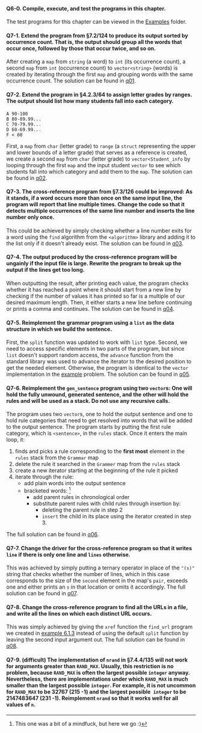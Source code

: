 #### Q6-0. Compile, execute, and test the programs in this chapter.
The test programs for this chapter can be viewed in the [Examples](../Examples) folder.

#### Q7-1. Extend the program from §7.2/124 to produce its output sorted by occurrence count. That is, the output should group all the words that occur once, followed by those that occur twice, and so on.
After creating a `map` from `string` (a word) to `int` (its occurrence count), a second `map` from `int` (occurrence count) to `vector<string>` (words) is created by iterating through the first `map` and grouping words with the same occurrence count. The solution can be found in [q01](q01.cpp).

#### Q7-2. Extend the program in §4.2.3/64 to assign letter grades by ranges. The output should list how many students fall into each category.
```
A 90-100
B 80-89.99...
C 70-79.99...
D 60-69.99...
F < 60
```
First, a `map` from `char` (letter grade) to `range` (a `struct` representing the upper and lower bounds of a letter grade) that serves as a reference is created, we create a second `map` from `char` (letter grade) to `vector<Student_info` by looping through the first `map` and the input student `vector` to see which students fall into which category and add them to the `map`. The solution can be found in [q02](q02.cpp).

#### Q7-3. The cross-reference program from §7.3/126 could be improved: As it stands, if a word occurs more than once on the same input line, the program will report that line multiple times. Change the code so that it detects multiple occurrences of the same line number and inserts the line number only once.
This could be achieved by simply checking whether a line number exits for a word using the `find` algorithm from the `<algorithm>` library and adding it to the list only if it doesn't already exist. The solution can be found in [q03](q03.cpp).

#### Q7-4. The output produced by the cross-reference program will be ungainly if the input file is large. Rewrite the program to break up the output if the lines get too long.
When outputting the result, after printing each value, the program checks whether it has reached a point where it should start from a new line by checking if the number of values it has printed so far is a multiple of our desired maximum length. Then, it either starts a new line before continuing or prints a comma and continues. The solution can be found in [q04](q04.cpp).

#### Q7-5. Reimplement the grammar program using a `list` as the data structure in which we build the sentence.
First, the `split` function was updated to work with `list` type. Second, we need to access specific elements in two parts of the program, but since `list` doesn't support random access, the `advance` function from the standard library was used to advance the iterator to the desired position to get the needed element. Otherwise, the program is identical to the `vector` implementation in the [example](../Examples/Generating_Sentences/main.cpp) problem. The solution can be found in [q05](q05.cpp).

#### Q7-6. Reimplement the `gen_sentence` program using two `vector`s: One will hold the fully unwound, generated sentence, and the other will hold the rules and will be used as a stack. Do not use any recursive calls.
The program uses two `vector`s, one to hold the output sentence and one to hold rule categories that need to get resolved into words that will be added to the output sentence. The program starts by putting the first rule category, which is `<sentence>`, in the `rules` stack. 
Once it enters the main loop, it:
1. finds and picks a rule corresponding to the **first most** element in the `rules` stack from the `Grammar` map
2. delete the rule it searched in the `Grammer` map from the `rules` stack
3. create a new iterator starting at the beginning of the rule it picked
4. iterate through the rule:
	- add plain words into the output sentence
	- bracketed words: [^1]
		- add parent rules in chronological order
		- substitute parent rules with child rules through insertion by:
			- deleting the parent rule in step 2
			- `insert` the child in its place using the iterator created in step 3.

The full solution can be found in [q06](q06.cpp).

#### Q7-7. Change the driver for the cross-reference program so that it writes `line` if there is only one line and `lines` otherwise.
This was achieved by simply putting a ternary operator in place of the `"(s)"` string that checks whether the number of lines, which in this case corresponds to the size of the `second` element in the map's `pair`, exceeds one and either prints an `s` in that location or omits it accordingly. The full solution can be found in [q07](q07.cpp).

#### Q7-8. Change the cross-reference program to find all the URLs in a file, and write all the lines on which each distinct URL occurs.
This was simply achieved by giving the `xref` function the `find_url` program we created in [example 6.1.3](../../Chapter%2006/Examples/Analyzing_Strings/src/find_URLs.cpp) instead of using the default `split` function by leaving the second input argument out. The full solution can be found in [q08](q08.cpp).

#### Q7-9. (difficult) The implementation of `nrand` in §7.4.4/135 will not work for arguments greater than `RAND_MAX`. Usually, this restriction is no problem, because `RAND_MAX` is often the largest possible `integer` anyway. Nevertheless, there are implementations under which `RAND_MAX` is much smaller than the largest possible `integer`. For example, it is not uncommon for `RAND_MAX` to be 32767 (215 -1) and the largest possible` integer` to be 2147483647 (231 -1). Reimplement `nrand` so that it works well for all values of `n`.

[^1]: This one was a bit of a mindfuck, but here we go :)
